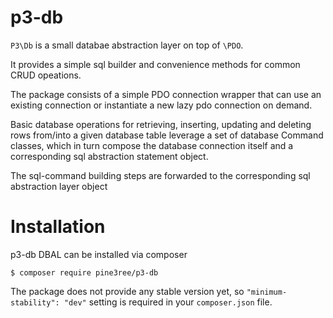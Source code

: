# p3-db

`P3\Db` is a small databae abstraction layer on top of `\PDO`.

It provides a simple sql builder and convenience methods for common CRUD opeations.

The package consists of a simple PDO connection wrapper that can use an existing connection
or instantiate a new lazy pdo connection on demand.

Basic database operations for retrieving, inserting, updating and deleting rows from/into
a given database table leverage a set of database Command classes, which in turn
compose the database connection itself and a corresponding sql abstraction statement object.

The sql-command building steps are forwarded to the corresponding sql abstraction layer object

# Installation

p3-db DBAL can be installed via composer

```
$ composer require pine3ree/p3-db
```

The package does not provide any stable version yet, so `"minimum-stability": "dev"`
setting is required in your `composer.json` file.
